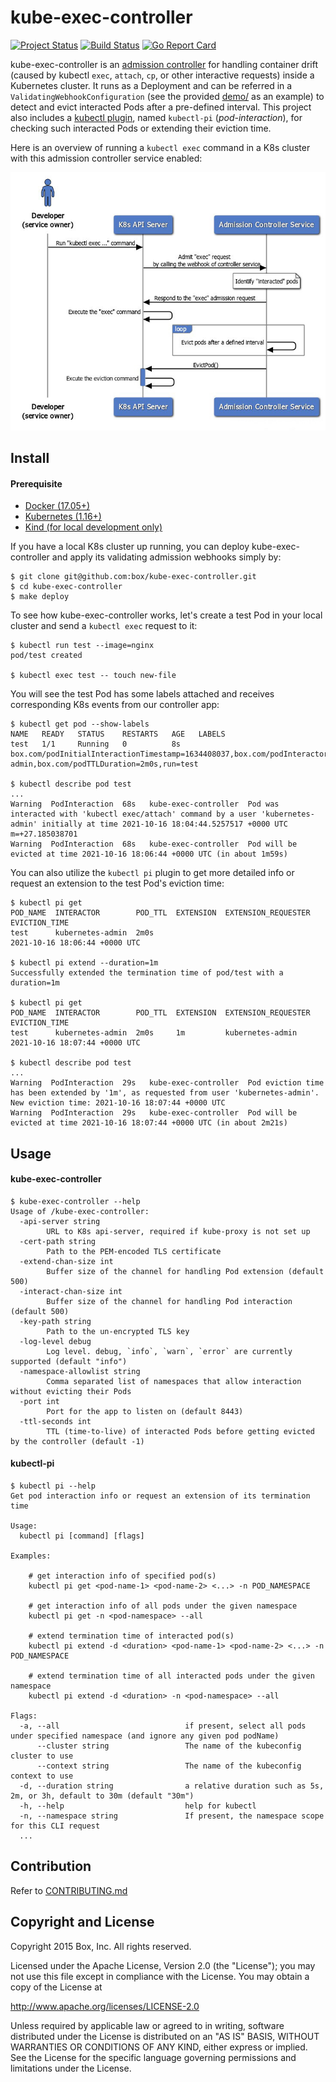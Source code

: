 # kube-exec-controller
[![Project Status](https://opensource.box.com/badges/active.svg)](https://opensource.box.com/badges)
[![Build Status](https://app.travis-ci.com/box/kube-exec-controller.svg?branch=main)](https://app.travis-ci.com/box/kube-exec-controller)
[![Go Report Card](https://goreportcard.com/badge/github.com/box/kube-exec-controller)](https://goreportcard.com/report/github.com/box/kube-exec-controller)

kube-exec-controller is an [admission controller](https://kubernetes.io/docs/reference/access-authn-authz/extensible-admission-controllers/) for handling container drift (caused by kubectl `exec`, `attach`, `cp`, or other interactive requests) inside a Kubernetes cluster. It runs as a Deployment and can be referred in a `ValidatingWebhookConfiguration` (see the provided [demo/](demo/) as an example) to detect and evict interacted Pods after a pre-defined interval. This project also includes a [kubectl plugin](https://kubernetes.io/docs/tasks/extend-kubectl/kubectl-plugins/), named `kubectl-pi` (*pod-interaction*), for checking such interacted Pods or extending their eviction time.

Here is an overview of running a `kubectl exec` command in a K8s cluster with this admission controller service enabled:

![workflow-diagram](workflow-diagram.png)

## Install
#### Prerequisite
- [Docker (17.05+)](https://www.docker.com/get-started)
- [Kubernetes (1.16+)](https://kubernetes.io/)
- [Kind (for local development only)](https://kind.sigs.k8s.io/)

If you have a local K8s cluster up running, you can deploy kube-exec-controller and apply its validating admission webhooks simply by:
```
$ git clone git@github.com:box/kube-exec-controller.git
$ cd kube-exec-controller
$ make deploy
```

To see how kube-exec-controller works, let's create a test Pod in your local cluster and send a `kubectl exec` request to it:
```
$ kubectl run test --image=nginx
pod/test created

$ kubectl exec test -- touch new-file
```

You will see the test Pod has some labels attached and receives corresponding K8s events from our controller app:
```
$ kubectl get pod --show-labels
NAME   READY   STATUS    RESTARTS   AGE   LABELS
test   1/1     Running   0          8s    box.com/podInitialInteractionTimestamp=1634408037,box.com/podInteractorUsername=kubernetes-admin,box.com/podTTLDuration=2m0s,run=test

$ kubectl describe pod test
...
Warning  PodInteraction  68s   kube-exec-controller  Pod was interacted with 'kubectl exec/attach' command by a user 'kubernetes-admin' initially at time 2021-10-16 18:04:44.5257517 +0000 UTC m=+27.185038701
Warning  PodInteraction  68s   kube-exec-controller  Pod will be evicted at time 2021-10-16 18:06:44 +0000 UTC (in about 1m59s)
```

You can also utilize the `kubectl pi` plugin to get more detailed info or request an extension to the test Pod's eviction time:
```
$ kubectl pi get
POD_NAME  INTERACTOR        POD_TTL  EXTENSION  EXTENSION_REQUESTER  EVICTION_TIME
test      kubernetes-admin  2m0s                                     2021-10-16 18:06:44 +0000 UTC

$ kubectl pi extend --duration=1m
Successfully extended the termination time of pod/test with a duration=1m

$ kubectl pi get
POD_NAME  INTERACTOR        POD_TTL  EXTENSION  EXTENSION_REQUESTER  EVICTION_TIME
test      kubernetes-admin  2m0s     1m         kubernetes-admin     2021-10-16 18:07:44 +0000 UTC

$ kubectl describe pod test
...
Warning  PodInteraction  29s   kube-exec-controller  Pod eviction time has been extended by '1m', as requested from user 'kubernetes-admin'. New eviction time: 2021-10-16 18:07:44 +0000 UTC
Warning  PodInteraction  29s   kube-exec-controller  Pod will be evicted at time 2021-10-16 18:07:44 +0000 UTC (in about 2m21s)
```

## Usage
#### kube-exec-controller
```
$ kube-exec-controller --help
Usage of /kube-exec-controller:
  -api-server string
    	URL to K8s api-server, required if kube-proxy is not set up
  -cert-path string
    	Path to the PEM-encoded TLS certificate
  -extend-chan-size int
    	Buffer size of the channel for handling Pod extension (default 500)
  -interact-chan-size int
    	Buffer size of the channel for handling Pod interaction (default 500)
  -key-path string
    	Path to the un-encrypted TLS key
  -log-level debug
    	Log level. debug, `info`, `warn`, `error` are currently supported (default "info")
  -namespace-allowlist string
    	Comma separated list of namespaces that allow interaction without evicting their Pods
  -port int
    	Port for the app to listen on (default 8443)
  -ttl-seconds int
    	TTL (time-to-live) of interacted Pods before getting evicted by the controller (default -1)
```

#### kubectl-pi
```
$ kubectl pi --help
Get pod interaction info or request an extension of its termination time

Usage:
  kubectl pi [command] [flags]

Examples:

    # get interaction info of specified pod(s)
    kubectl pi get <pod-name-1> <pod-name-2> <...> -n POD_NAMESPACE

    # get interaction info of all pods under the given namespace
    kubectl pi get -n <pod-namespace> --all

    # extend termination time of interacted pod(s)
    kubectl pi extend -d <duration> <pod-name-1> <pod-name-2> <...> -n POD_NAMESPACE

    # extend termination time of all interacted pods under the given namespace
    kubectl pi extend -d <duration> -n <pod-namespace> --all

Flags:
  -a, --all                            if present, select all pods under specified namespace (and ignore any given pod podName)
      --cluster string                 The name of the kubeconfig cluster to use
      --context string                 The name of the kubeconfig context to use
  -d, --duration string                a relative duration such as 5s, 2m, or 3h, default to 30m (default "30m")
  -h, --help                           help for kubectl
  -n, --namespace string               If present, the namespace scope for this CLI request
  ...
```

## Contribution
Refer to [CONTRIBUTING.md](CONTRIBUTING.md)

## Copyright and License
Copyright 2015 Box, Inc. All rights reserved.

Licensed under the Apache License, Version 2.0 (the "License");
you may not use this file except in compliance with the License.
You may obtain a copy of the License at

   http://www.apache.org/licenses/LICENSE-2.0

Unless required by applicable law or agreed to in writing, software
distributed under the License is distributed on an "AS IS" BASIS,
WITHOUT WARRANTIES OR CONDITIONS OF ANY KIND, either express or implied.
See the License for the specific language governing permissions and
limitations under the License.

